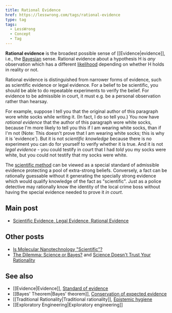 ```yaml
---
title: Rational Evidence
href: https://lesswrong.com/tags/rational-evidence
type: tag
tags:
  - LessWrong
  - Concept
  - Tag
---
```


**Rational evidence** is the broadest possible sense of [[Evidence|evidence]], i.e., the [Bayesian](https://www.lesswrong.com/tag/bayesianism) sense. Rational evidence about a hypothesis H is *any* observation which has a different [likelihood](https://wiki.lesswrong.com/wiki/likelihood) depending on whether H holds in reality or not.

Rational evidence is distinguished from narrower forms of evidence, such as scientific evidence or legal evidence. For a belief to be scientific, you should be able to do repeatable experiments to verify the belief. For evidence to be admissible in court, it must e.g. be a personal observation rather than hearsay.

For example, suppose I tell you that the original author of this paragraph wore white socks while writing it. (In fact, I do so tell you.) You now have *rational evidence* that the author of this paragraph wore white socks, because I'm more likely to tell you this if I am wearing white socks, than if I'm not (Note: This doesn't prove that I am wearing white socks; this is why it is 'evidence'). But it is not *scientific knowledge* because there is no experiment you can do for yourself to verify whether it is true. And it is not *legal evidence* \- you could testify in court that I had *told* you my socks were white, but you could not testify that my socks were white.

The [scientific method](https://www.lesswrong.com/tag/science) can be viewed as a special standard of admissible evidence protecting a pool of extra-strong beliefs. Conversely, a fact can be rationally guessable without it generating the specially strong evidence which would qualify knowledge of the fact as "scientific". Just as a police detective may rationally know the identity of the local crime boss without having the special evidence needed to prove it *in court*.

Main post
---------

*   [Scientific Evidence, Legal Evidence, Rational Evidence](http://lesswrong.com/lw/in/scientific_evidence_legal_evidence_rational/)

Other posts
-----------

*   [Is Molecular Nanotechnology "Scientific"?](http://lesswrong.com/lw/io/is_molecular_nanotechnology_scientific/)
*   [The Dilemma: Science or Bayes?](http://lesswrong.com/lw/qa/the_dilemma_science_or_bayes/) and [Science Doesn't Trust Your Rationality](http://lesswrong.com/lw/qb/science_doesnt_trust_your_rationality/)

See also
--------

*   [[Evidence|Evidence]], [Standard of evidence](https://www.lesswrong.com/tag/standard-of-evidence)
*   [[Bayes' Theorem|Bayes' theorem]], [Conservation of expected evidence](https://www.lesswrong.com/tag/conservation-of-expected-evidence)
*   [[Traditional Rationality|Traditional rationality]], [Epistemic hygiene](https://www.lesswrong.com/tag/epistemic-hygiene)
*   [[Exploratory Engineering|Exploratory engineering]]